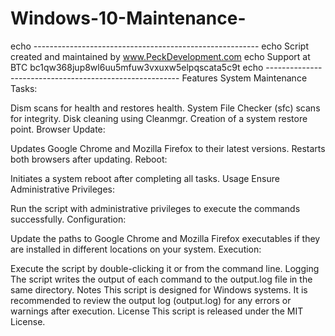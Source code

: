 # Windows-10-Maintenance-
echo --------------------------------------------------------
echo Script created and maintained by www.PeckDevelopment.com
echo Support at BTC bc1qw368jup8wl6uu5mfuw3vxuxw5elpqscata5c9t
echo --------------------------------------------------------
Features
System Maintenance Tasks: 

Dism scans for health and restores health.
System File Checker (sfc) scans for integrity.
Disk cleaning using Cleanmgr.
Creation of a system restore point.
Browser Update:

Updates Google Chrome and Mozilla Firefox to their latest versions.
Restarts both browsers after updating.
Reboot:

Initiates a system reboot after completing all tasks.
Usage
Ensure Administrative Privileges:

Run the script with administrative privileges to execute the commands successfully.
Configuration:

Update the paths to Google Chrome and Mozilla Firefox executables if they are installed in different locations on your system.
Execution:

Execute the script by double-clicking it or from the command line.
Logging
The script writes the output of each command to the output.log file in the same directory.
Notes
This script is designed for Windows systems.
It is recommended to review the output log (output.log) for any errors or warnings after execution.
License
This script is released under the MIT License.
